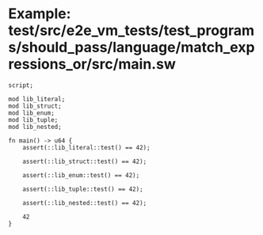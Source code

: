 # Example: test/src/e2e_vm_tests/test_programs/should_pass/language/match_expressions_or/src/main.sw

```sway
script;

mod lib_literal;
mod lib_struct;
mod lib_enum;
mod lib_tuple;
mod lib_nested;

fn main() -> u64 {
    assert(::lib_literal::test() == 42);

    assert(::lib_struct::test() == 42);

    assert(::lib_enum::test() == 42);
    
    assert(::lib_tuple::test() == 42);
    
    assert(::lib_nested::test() == 42);

    42
}

```
